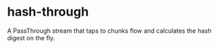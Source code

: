 # hash-through
A PassThrough stream that taps to chunks flow and calculates the hash digest on the fly.
